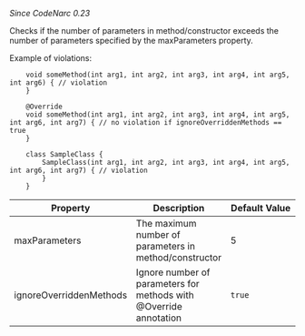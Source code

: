 *Since CodeNarc 0.23*

Checks if the number of parameters in method/constructor exceeds the
number of parameters specified by the maxParameters property.

Example of violations:

        void someMethod(int arg1, int arg2, int arg3, int arg4, int arg5, int arg6) { // violation
        }

        @Override
        void someMethod(int arg1, int arg2, int arg3, int arg4, int arg5, int arg6, int arg7) { // no violation if ignoreOverriddenMethods == true
        }

        class SampleClass {
            SampleClass(int arg1, int arg2, int arg3, int arg4, int arg5, int arg6, int arg7) { // violation
            }
        }

<table>
<colgroup>
<col style="width: 40%" />
<col style="width: 33%" />
<col style="width: 25%" />
</colgroup>
<thead>
<tr>
<th>Property</th>
<th>Description</th>
<th>Default Value</th>
</tr>
</thead>
<tbody>
<tr>
<td>maxParameters</td>
<td>The maximum number of parameters in method/constructor</td>
<td>5</td>
</tr>
<tr>
<td>ignoreOverriddenMethods</td>
<td>Ignore number of parameters for methods with <span class="citation"
data-cites="Override">@Override</span> annotation</td>
<td><code>true</code></td>
</tr>
</tbody>
</table>
